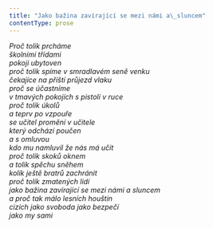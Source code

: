 ```yaml
---
title: "Jako bažina zavírající se mezi námi a\_sluncem"
contentType: prose
---
```


_Proč tolik prcháme  
školními třídami  
pokoji ubytoven  
proč tolik spíme v smradlavém seně venku  
čekajíce na příští průjezd vlaku  
proč se účastníme  
v tmavých pokojích s pistolí v ruce  
proč tolik úkolů  
a teprv po vzpouře  
se učitel promění v učitele  
který odchází poučen  
a s omluvou  
kdo mu namluvil že nás má učit  
proč tolik skoků oknem  
a tolik spěchu sněhem  
kolik ještě bratrů zachránit  
proč tolik zmatených lidí  
jako bažina zavírající se mezi námi a sluncem  
a proč tak málo lesních houštin  
cizích jako svoboda jako bezpečí  
jako my sami_
